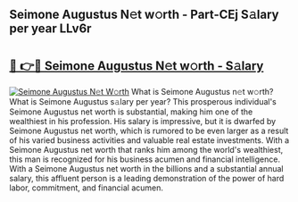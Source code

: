 ## Seimone Augustus N𝚎t w𝚘rth - Part-CEj S𝚊lary per year LLv6r

# <h2><a href="http://gc2aze9.nevu.top/?p=Seimone+Augustus">🔗 👉🔴 Seimone Augustus N𝚎t w𝚘rth - S𝚊lary</a></h2>

[![Seimone Augustus N𝚎t W𝚘rth](https://i.imgur.com/Oavwk0R.jpeg)](http://gc2aze9.nevu.top/?p=Seimone+Augustus)
What is Seimone Augustus n𝚎t w𝚘rth? What is Seimone Augustus s𝚊lary per year?
This prosperous individual's Seimone Augustus net worth is substantial, making him one of the wealthiest in his profession. His salary is impressive, but it is dwarfed by Seimone Augustus net worth, which is rumored to be even larger as a result of his varied business activities and valuable real estate investments. With a Seimone Augustus net worth that ranks him among the world's wealthiest, this man is recognized for his business acumen and financial intelligence. With a Seimone Augustus net worth in the billions and a substantial annual salary, this affluent person is a leading demonstration of the power of hard labor, commitment, and financial acumen.
